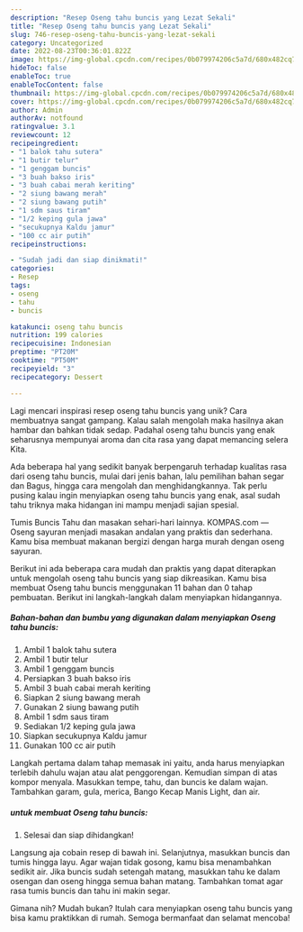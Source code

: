 ```yaml
---
description: "Resep Oseng tahu buncis yang Lezat Sekali"
title: "Resep Oseng tahu buncis yang Lezat Sekali"
slug: 746-resep-oseng-tahu-buncis-yang-lezat-sekali
category: Uncategorized
date: 2022-08-23T00:36:01.822Z
image: https://img-global.cpcdn.com/recipes/0b079974206c5a7d/680x482cq70/oseng-tahu-buncis-foto-resep-utama.jpg
hideToc: false
enableToc: true
enableTocContent: false
thumbnail: https://img-global.cpcdn.com/recipes/0b079974206c5a7d/680x482cq70/oseng-tahu-buncis-foto-resep-utama.jpg
cover: https://img-global.cpcdn.com/recipes/0b079974206c5a7d/680x482cq70/oseng-tahu-buncis-foto-resep-utama.jpg
author: Admin
authorAv: notfound
ratingvalue: 3.1
reviewcount: 12
recipeingredient:
- "1 balok tahu sutera"
- "1 butir telur"
- "1 genggam buncis"
- "3 buah bakso iris"
- "3 buah cabai merah keriting"
- "2 siung bawang merah"
- "2 siung bawang putih"
- "1 sdm saus tiram"
- "1/2 keping gula jawa"
- "secukupnya Kaldu jamur"
- "100 cc air putih"
recipeinstructions:

- "Sudah jadi dan siap dinikmati!"
categories:
- Resep
tags:
- oseng
- tahu
- buncis

katakunci: oseng tahu buncis 
nutrition: 199 calories
recipecuisine: Indonesian
preptime: "PT20M"
cooktime: "PT50M"
recipeyield: "3"
recipecategory: Dessert

---
```





Lagi mencari inspirasi resep oseng tahu buncis yang unik? Cara membuatnya sangat gampang. Kalau salah mengolah maka hasilnya akan hambar dan bahkan tidak sedap. Padahal oseng tahu buncis yang enak seharusnya mempunyai aroma dan cita rasa yang dapat memancing selera Kita.





Ada beberapa hal yang sedikit banyak berpengaruh terhadap kualitas rasa dari oseng tahu buncis, mulai dari jenis bahan, lalu pemilihan bahan segar dan Bagus, hingga cara mengolah dan menghidangkannya. Tak perlu pusing kalau ingin menyiapkan oseng tahu buncis yang enak,      asal sudah tahu triknya maka hidangan ini mampu menjadi sajian spesial.














Tumis Buncis Tahu dan masakan sehari-hari lainnya. KOMPAS.com — Oseng sayuran menjadi masakan andalan yang praktis dan sederhana. Kamu bisa membuat makanan bergizi dengan harga murah dengan oseng sayuran.






Berikut ini ada beberapa cara mudah dan praktis yang dapat diterapkan untuk mengolah oseng tahu buncis yang siap dikreasikan. Kamu bisa membuat Oseng tahu buncis menggunakan 11 bahan dan 0 tahap pembuatan. Berikut ini langkah-langkah dalam menyiapkan hidangannya.

<!--inarticleads1-->

##### Bahan-bahan dan bumbu yang digunakan dalam menyiapkan Oseng tahu buncis:

1. Ambil 1 balok tahu sutera
1. Ambil 1 butir telur
1. Ambil 1 genggam buncis
1. Persiapkan 3 buah bakso iris
1. Ambil 3 buah cabai merah keriting
1. Siapkan 2 siung bawang merah
1. Gunakan 2 siung bawang putih
1. Ambil 1 sdm saus tiram
1. Sediakan 1/2 keping gula jawa
1. Siapkan secukupnya Kaldu jamur
1. Gunakan 100 cc air putih


Langkah pertama dalam tahap memasak ini yaitu, anda harus menyiapkan terlebih dahulu wajan atau alat penggorengan. Kemudian simpan di atas kompor menyala. Masukkan tempe, tahu, dan buncis ke dalam wajan. Tambahkan garam, gula, merica, Bango Kecap Manis Light, dan air. 

<!--inarticleads2-->

#####  untuk membuat Oseng tahu buncis:


1. Selesai dan siap dihidangkan!

Langsung aja cobain resep di bawah ini. Selanjutnya, masukkan buncis dan tumis hingga layu. Agar wajan tidak gosong, kamu bisa menambahkan sedikit air. Jika buncis sudah setengah matang, masukkan tahu ke dalam osengan dan oseng hingga semua bahan matang. Tambahkan tomat agar rasa tumis buncis dan tahu ini makin segar. 

Gimana nih? Mudah bukan? Itulah cara menyiapkan oseng tahu buncis yang bisa kamu praktikkan di rumah. Semoga bermanfaat dan selamat mencoba!
